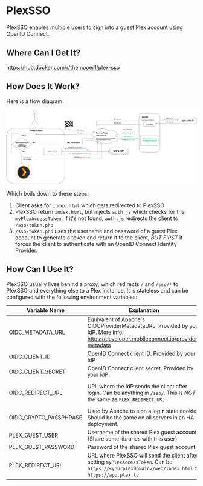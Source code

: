 # PlexSSO
PlexSSO enables multiple users to sign into a guest Plex account using OpenID Connect.

## Where Can I Get It?
https://hub.docker.com/r/themooer1/plex-sso

## How Does It Work?

Here is a flow diagram:

![PlexSSOFlow](https://github.com/themooer1/PlexSSO/raw/master/PlexSSOFlow.png)

Which boils down to these steps:

1. Client asks for `index.html` which gets redirected to PlexSSO
2. PlexSSO return `index.html`, but injects `auth.js` which checks for the `myPlexAccessToken`.  If it's not found, `auth.js` redirects the client to `/sso/token.php`
3. `/sso/token.php` uses the username and password of a guest Plex account to generate a token and return it to the client, *BUT FIRST* it forces the client to authenticate with an OpenID Connect Identity Provider.

## How Can I Use It?

PlexSSO usually lives behind a proxy, which redirects `/` and `/sso/*` to PlexSSO and everything else to a Plex instance.  It is stateless and can be configured with the following environment variables:

Variable Name | Explanation | Default | Recommended
--------------|-------------|---------|------------
OIDC_METADATA_URL | Equivalent of Apache's OIDCProviderMetadataURL.  Provided by your IdP.  More info: https://developer.mobileconnect.io/provider-metadata ||
OIDC_CLIENT_ID | OpenID Connect client ID.  Provided by your IdP ||
OIDC_CLIENT_SECRET | OpenID Connect client secret.  Provided by your IdP ||
OIDC_REDIRECT_URL | URL where the IdP sends the client after login.  Can be anything in `/sso/`.  This is *NOT* the same as `PLEX_REDIRECT_URL`. || `https://<yourplexdomain>/sso/callback` (the container can't reliably determine your external domain name, so you must supply this)
OIDC_CRYPTO_PASSPHRASE | Used by Apache to sign a login state cookie.  Should be the same on all servers in an HA deployment. | `<RANDOMLY GENERATED>` | 
PLEX_GUEST_USER | Username of the shared Plex guest account (Share some libraries with this user) ||
PLEX_GUEST_PASSWORD | Password of the shared Plex guest account ||
PLEX_REDIRECT_URL | URL where PlexSSO will send the client after setting `myPlexAccessToken`.  Can be `https://<yourplexdomain>/web/index.html` or `https://app.plex.tv` | `/web/index.html` | 
